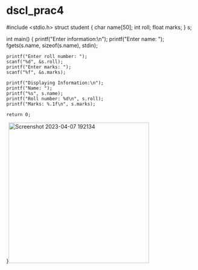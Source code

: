 # dscl_prac4
#include <stdio.h>
struct student {
    char name[50];
    int roll;
    float marks;
} s;

int main() {
    printf("Enter information:\n");
    printf("Enter name: ");
    fgets(s.name, sizeof(s.name), stdin);

    printf("Enter roll number: ");
    scanf("%d", &s.roll);
    printf("Enter marks: ");
    scanf("%f", &s.marks);

    printf("Displaying Information:\n");
    printf("Name: ");
    printf("%s", s.name);
    printf("Roll number: %d\n", s.roll);
    printf("Marks: %.1f\n", s.marks);

    return 0;
}<img width="372" alt="Screenshot 2023-04-07 192134" src="https://user-images.githubusercontent.com/124857385/230707816-88e7fa57-9376-4f46-a71f-87c3ef06e85d.png">

